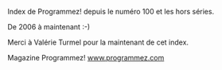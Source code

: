 Index de Programmez! depuis le numéro 100 et les hors séries.

De 2006 à maintenant :-)

Merci à Valérie Turmel pour la maintenant de cet index.

Magazine Programmez! www.programmez.com  
